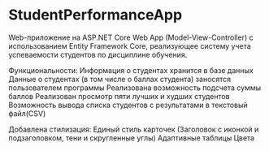 # StudentPerformanceApp
Web-приложение на ASP.NET Core Web App (Model-View-Controller) с использованием Entity Framework Core, реализующее систему учета успеваемости студентов по дисциплине обучения.

Функциональности:
Информация о студентах хранится в базе данных
Данные о студентах (в том числе о баллах студента) заносятся пользователем программы
Реализована возможность подсчета суммы баллов 
Реализован просмотр пяти лучших и худших студентов 
Возможность вывода списка студентов с результатами в текстовый файл(CSV)

Добавлена стилизация: 
Единый стиль карточек (Заголовок с иконкой и подзаголовком, тени и скругленные углы)
Адаптивные таблицы
Цвета

